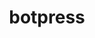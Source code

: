 ---
blog: https://botpress.io/blog
codehost: https://github.com/botpress/botpress
logohandle: botpressio
slack: https://slack.botpress.io/
sort: botpress
title: botpress
twitter: https://x.com/getbotpress
website: https://botpress.io/
---